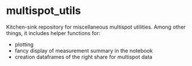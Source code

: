 # multispot_utils

Kitchen-sink repository for miscellaneous multispot utilities. 
Among other things, it includes helper functions for:

- plotting
- fancy display of measurement summary in the notebook
- creation dataframes of the right share for multispot data
